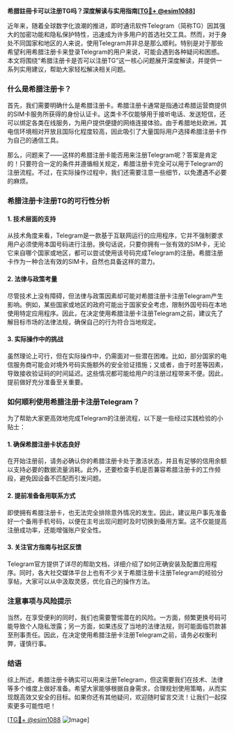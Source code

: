 **希腊註冊卡可以注册TG吗？深度解读与实用指南[[TG💪+ @esim1088](https://t.me/s/esim1088)]**

近年来，随着全球数字化浪潮的推进，即时通讯软件Telegram（简称TG）因其强大的加密功能和隐私保护特性，迅速成为许多用户的首选社交工具。然而，对于身处不同国家和地区的人来说，使用Telegram并非总是那么顺利。特别是对于那些希望利用希腊注册卡来登录Telegram的用户来说，可能会遇到各种疑问和困惑。本文将围绕“希腊注册卡是否可以注册TG”这一核心问题展开深度解读，并提供一系列实用建议，帮助大家轻松解决相关问题。

### 什么是希腊注册卡？

首先，我们需要明确什么是希腊注册卡。希腊注册卡通常是指通过希腊运营商提供的SIM卡服务所获得的身份认证卡。这类卡不仅能够用于接听电话、发送短信，还可以绑定各类在线服务，为用户提供便捷的网络连接体验。由于希腊地处欧洲，其电信环境相对开放且国际化程度较高，因此吸引了大量国际用户选择希腊注册卡作为自己的通信工具。

那么，问题来了——这样的希腊注册卡能否用来注册Telegram呢？答案是肯定的！只要符合一定的条件并遵循相关规定，希腊注册卡完全可以用于Telegram的注册流程。不过，在实际操作过程中，我们还需要注意一些细节，以免遭遇不必要的麻烦。

### 希腊注册卡注册TG的可行性分析

#### 1. 技术层面的支持
从技术角度来看，Telegram是一款基于互联网运行的应用程序，它并不强制要求用户必须使用本国号码进行注册。换句话说，只要你拥有一张有效的SIM卡，无论它来自哪个国家或地区，都可以尝试使用该号码完成Telegram的注册。希腊注册卡作为一种合法有效的SIM卡，自然也具备这样的潜力。

#### 2. 法律与政策考量
尽管技术上没有障碍，但法律与政策因素却可能对希腊注册卡注册Telegram产生影响。例如，某些国家或地区的政府可能出于国家安全考虑，限制外国号码在本地使用特定应用程序。因此，在决定使用希腊注册卡注册Telegram之前，建议先了解目标市场的法律法规，确保自己的行为符合当地规定。

#### 3. 实际操作中的挑战
虽然理论上可行，但在实际操作中，仍需面对一些潜在困难。比如，部分国家的电信服务商可能会对境外号码实施额外的安全验证措施；又或者，由于时差等因素，导致接收验证码的时间延迟。这些情况都可能给用户的注册过程带来不便。因此，提前做好充分准备至关重要。

### 如何顺利使用希腊注册卡注册Telegram？

为了帮助大家更高效地完成Telegram的注册流程，以下是一些经过实践检验的小贴士：

#### 1. 确保希腊注册卡状态良好
在开始注册前，请务必确认你的希腊注册卡处于激活状态，并且有足够的信用余额以支持必要的数据流量消耗。此外，还要检查手机是否兼容希腊注册卡的工作频段，避免因设备不匹配而引发问题。

#### 2. 提前准备备用联系方式
即使拥有希腊注册卡，也无法完全排除意外情况的发生。因此，建议用户事先准备好一个备用手机号码，以便在主号出现问题时及时切换到备用方案。这不仅能提高注册成功率，还能增强账户安全性。

#### 3. 关注官方指南与社区反馈
Telegram官方提供了详尽的帮助文档，详细介绍了如何正确安装及配置应用程序。同时，各大社交媒体平台上也有不少关于希腊注册卡注册Telegram的经验分享帖，大家可以从中汲取灵感，优化自己的操作方法。

### 注意事项与风险提示

当然，在享受便利的同时，我们也需要警惕潜在的风险。一方面，频繁更换号码可能导致个人隐私泄露；另一方面，如果违反了当地的法律法规，则可能面临罚款甚至刑事责任。因此，在决定使用希腊注册卡注册Telegram之前，请务必权衡利弊，谨慎行事。

### 结语

综上所述，希腊注册卡确实可以用来注册Telegram，但这需要我们在技术、法律等多个维度上做好准备。希望大家能够根据自身需求，合理规划使用策略，从而实现既高效又安全的目标。如果你还有其他疑问，欢迎随时留言交流！让我们一起探索更多可能性吧！

[[TG💪+ @esim1088](https://t.me/s/esim1088) ![Image](https://i.postimg.cc/4NQfJmqS/Snipaste-2025-05-13-00-14-12.png)]